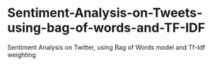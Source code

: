 # Sentiment-Analysis-on-Tweets-using-bag-of-words-and-TF-IDF
Sentiment Analysis on Twitter, using Bag of Words model and Tf-Idf weighting
